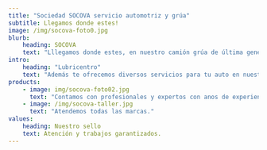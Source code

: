 ```yaml
---
title: "Sociedad SOCOVA servicio automotriz y grúa"
subtitle: Llegamos donde estes!
image: /img/socova-foto0.jpg
blurb:
    heading: SOCOVA
    text: "Lllegamos donde estes, en nuestro camión grúa de última generación."
intro:
    heading: "Lubricentro"
    text: "Además te ofrecemos diversos servicios para tu auto en nuestro lubricentro ubicado en 38 oriente 701 en la ciudad de Talca."
products:
    - image: img/socova-foto02.jpg
      text: "Contamos con profesionales y expertos con anos de experiencia que resolverán todas tus dudas y te asesoraremos."
    - image: /img/socova-taller.jpg
      text: "Atendemos todas las marcas."
values:
    heading: Nuestro sello
    text: Atención y trabajos garantizados.
---
```


